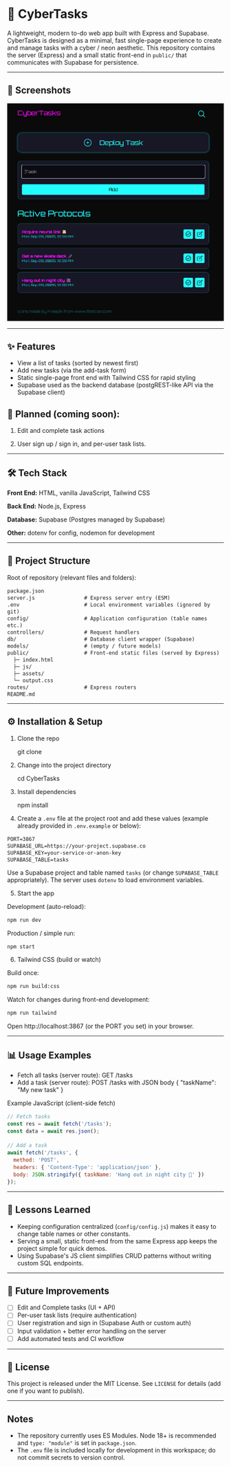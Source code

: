 # 🚀 CyberTasks

A lightweight, modern to-do web app built with Express and Supabase. CyberTasks is designed as a minimal, fast single-page experience to create and manage tasks with a cyber / neon aesthetic. This repository contains the server (Express) and a small static front-end in `public/` that communicates with Supabase for persistence.

---

## 📸 Screenshots
![App Screenshot 1](public/assets/screenshot-1.png)

---

## ✨ Features
- View a list of tasks (sorted by newest first)
- Add new tasks (via the add-task form)
- Static single-page front end with Tailwind CSS for rapid styling
- Supabase used as the backend database (postgREST-like API via the Supabase client)

## 📝 Planned (coming soon): 
1. Edit and complete task actions

2. User sign up / sign in, and per-user task lists.

---

## 🛠 Tech Stack
**Front End:** HTML, vanilla JavaScript, Tailwind CSS

**Back End:** Node.js, Express

**Database:** Supabase (Postgres managed by Supabase)

**Other:** dotenv for config, nodemon for development

---

## 📂 Project Structure
Root of repository (relevant files and folders):

```
package.json
server.js                # Express server entry (ESM)
.env                     # Local environment variables (ignored by git)
config/                  # Application configuration (table names etc.)
controllers/             # Request handlers
db/                      # Database client wrapper (Supabase)
models/                  # (empty / future models)
public/                  # Front-end static files (served by Express)
  ├─ index.html
  ├─ js/
  ├─ assets/
  └─ output.css
routes/                  # Express routers
README.md
```

---

## ⚙️ Installation & Setup
1. Clone the repo

   git clone <repo-url>

2. Change into the project directory

   cd CyberTasks

3. Install dependencies

   npm install

4. Create a `.env` file at the project root and add these values (example already provided in `.env.example` or below):

```
PORT=3867
SUPABASE_URL=https://your-project.supabase.co
SUPABASE_KEY=your-service-or-anon-key
SUPABASE_TABLE=tasks
```

Use a Supabase project and table named `tasks` (or change `SUPABASE_TABLE` appropriately). The server uses `dotenv` to load environment variables.

5. Start the app

Development (auto-reload):

```bash
npm run dev
```

Production / simple run:

```bash
npm start
```

6. Tailwind CSS (build or watch)

Build once:

```bash
npm run build:css
```

Watch for changes during front-end development:

```bash
npm run tailwind
```

Open http://localhost:3867 (or the PORT you set) in your browser.

---

## 📊 Usage Examples
- Fetch all tasks (server route): GET /tasks
- Add a task (server route): POST /tasks with JSON body { "taskName": "My new task" }

Example JavaScript (client-side fetch)

```js
// Fetch tasks
const res = await fetch('/tasks');
const data = await res.json();

// Add a task
await fetch('/tasks', {
  method: 'POST',
  headers: { 'Content-Type': 'application/json' },
  body: JSON.stringify({ taskName: 'Hang out in night city 🌃' })
});
```

---

## 🧠 Lessons Learned
- Keeping configuration centralized (`config/config.js`) makes it easy to change table names or other constants.
- Serving a small, static front-end from the same Express app keeps the project simple for quick demos.
- Using Supabase's JS client simplifies CRUD patterns without writing custom SQL endpoints.

---

## 🚀 Future Improvements
- [ ] Edit and Complete tasks (UI + API)
- [ ] Per-user task lists (require authentication)
- [ ] User registration and sign in (Supabase Auth or custom auth)
- [ ] Input validation + better error handling on the server
- [ ] Add automated tests and CI workflow

---

## 📜 License
This project is released under the MIT License. See `LICENSE` for details (add one if you want to publish).

---

## Notes
- The repository currently uses ES Modules. Node 18+ is recommended and `type: "module"` is set in `package.json`.
- The `.env` file is included locally for development in this workspace; do not commit secrets to version control.

